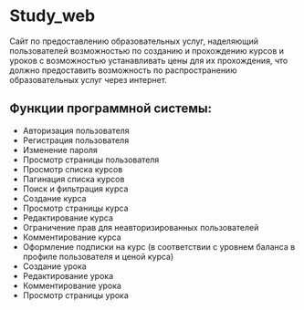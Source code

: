 # Study_web
Cайт по предоставлению образовательных услуг, наделяющий пользователей возможностью по созданию и прохождению курсов и уроков с возможностью устанавливать цены для их прохождения, что должно предоставить возможность по распространению образовательных услуг через интернет. 
## Функции программной системы: 
* Авторизация пользователя
* Регистрация пользователя
* Изменение пароля
*	Просмотр страницы пользователя
*	Просмотр списка курсов
*	Пагинация списка курсов
*	Поиск и фильтрация курса
*	Создание курса
*	Просмотр страницы курса
*	Редактирование курса
*	Ограничение прав для неавторизированных пользователей 
*	Комментирование курса
*	Оформление подписки на курс (в соответствии с уровнем баланса в профиле пользователя и ценой курса)
*	Создание урока
*	Редактирование урока
*	Комментирование урока
*	Просмотр страницы урока

